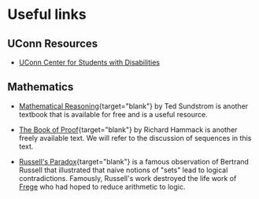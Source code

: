 # Useful links


## UConn Resources

- [UConn Center for Students with Disabilities](https://csd.uconn.edu)

## Mathematics

- [Mathematical Reasoning](https://scholarworks.gvsu.edu/cgi/viewcontent.cgi?article=1007&context=books){target="blank"} by Ted Sundstrom is another textbook that is available for free and is a useful resource.

- [The Book of Proof](https://www.people.vcu.edu/~rhammack/BookOfProof/Main.pdf){target="blank"} by Richard Hammack is another freely available text.  We will refer to the discussion of sequences in this text.

- [Russell's Paradox](https://www.scientificamerican.com/article/what-is-russells-paradox/){target="blank"} is a famous
observation of Bertrand Russell that illustrated that naive notions of "sets" lead to logical contradictions.
Famously, Russell's work destroyed the life work of [Frege](https://en.wikipedia.org/wiki/Gottlob_Frege)
who had hoped to reduce arithmetic to logic.
